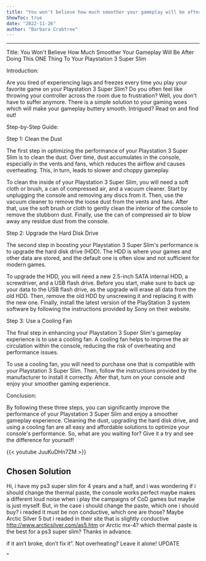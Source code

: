 ```yaml
---
title: "You won't believe how much smoother your gameplay will be after doing this ONE thing to your Playstation 3 Super Slim"
ShowToc: true 
date: "2022-11-26"
author: "Barbara Crabtree"
---
```

*****
Title: You Won't Believe How Much Smoother Your Gameplay Will Be After Doing This ONE Thing To Your Playstation 3 Super Slim

Introduction:

Are you tired of experiencing lags and freezes every time you play your favorite game on your Playstation 3 Super Slim? Do you often feel like throwing your controller across the room due to frustration? Well, you don't have to suffer anymore. There is a simple solution to your gaming woes which will make your gameplay buttery smooth. Intrigued? Read on and find out!

Step-by-Step Guide:

Step 1: Clean the Dust

The first step in optimizing the performance of your Playstation 3 Super Slim is to clean the dust. Over time, dust accumulates in the console, especially in the vents and fans, which reduces the airflow and causes overheating. This, in turn, leads to slower and choppy gameplay.

To clean the inside of your Playstation 3 Super Slim, you will need a soft cloth or brush, a can of compressed air, and a vacuum cleaner. Start by unplugging the console and removing any discs from it. Then, use the vacuum cleaner to remove the loose dust from the vents and fans. After that, use the soft brush or cloth to gently clean the interior of the console to remove the stubborn dust. Finally, use the can of compressed air to blow away any residue dust from the console.

Step 2: Upgrade the Hard Disk Drive

The second step in boosting your Playstation 3 Super Slim's performance is to upgrade the hard disk drive (HDD). The HDD is where your games and other data are stored, and the default one is often slow and not sufficient for modern games.

To upgrade the HDD, you will need a new 2.5-inch SATA internal HDD, a screwdriver, and a USB flash drive. Before you start, make sure to back up your data to the USB flash drive, as the upgrade will erase all data from the old HDD. Then, remove the old HDD by unscrewing it and replacing it with the new one. Finally, install the latest version of the PlayStation 3 system software by following the instructions provided by Sony on their website.

Step 3: Use a Cooling Fan

The final step in enhancing your Playstation 3 Super Slim's gameplay experience is to use a cooling fan. A cooling fan helps to improve the air circulation within the console, reducing the risk of overheating and performance issues.

To use a cooling fan, you will need to purchase one that is compatible with your Playstation 3 Super Slim. Then, follow the instructions provided by the manufacturer to install it correctly. After that, turn on your console and enjoy your smoother gaming experience.

Conclusion:

By following these three steps, you can significantly improve the performance of your Playstation 3 Super Slim and enjoy a smoother gameplay experience. Cleaning the dust, upgrading the hard disk drive, and using a cooling fan are all easy and affordable solutions to optimize your console's performance. So, what are you waiting for? Give it a try and see the difference for yourself!

{{< youtube JuuKuDHn7ZM >}} 



## Chosen Solution
 Hi, i have my ps3 super slim for 4 years and a half, and i was wondering if i should change the thermal paste, the console works perfect maybe makes a different loud noise when i play the campaigns of CoD games but maybe is just myself.
But, in the case i should change the paste, which one i should buy? i readed it must be non conductive, which one are those? Maybe Arctic Silver 5 but i readed in their site that is slightly conductive http://www.arcticsilver.com/as5.htm or Arctic mx-4? which thermal paste is the best for a ps3 super slim?
Thanks in advance.

 if it ain’t broke, don’t fix it”.
Not overheating?  Leave it alone!
UPDATE

“




